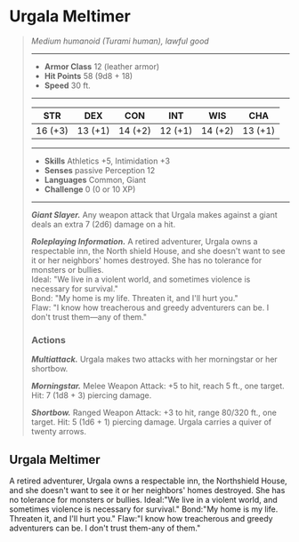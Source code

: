 # Urgala Meltimer
>*Medium humanoid (Turami human), lawful good*
>___
>- **Armor Class** 12 (leather armor)
>- **Hit Points** 58 (9d8 + 18)
>- **Speed** 30 ft.
>___
>|STR|DEX|CON|INT|WIS|CHA|
>|:---:|:---:|:---:|:---:|:---:|:---:|
>|16 (+3)|13 (+1)|14 (+2)|12 (+1)|14 (+2)|13 (+1)|
>___
>- **Skills** Athletics +5, Intimidation +3
>- **Senses** passive Perception 12
>- **Languages** Common, Giant
>- **Challenge** 0 (0 or 10 XP)
>___
>***Giant Slayer.*** Any weapon attack that Urgala makes against a giant deals an extra 7 (2d6) damage on a hit.  
>
>***Roleplaying Information.*** A retired adventurer, Urgala owns a respectable inn, the North shield House, and she doesn't want to see it or her neighbors' homes destroyed. She has no tolerance for monsters or bullies.  
>Ideal: "We live in a violent world, and sometimes violence is necessary for survival."  
>Bond: "My home is my life. Threaten it, and I'll hurt you."  
>Flaw: "I know how treacherous and greedy adventurers can be. I don't trust them—any of them."  
>
>### Actions
>***Multiattack.*** Urgala makes two attacks with her morningstar or her shortbow.  
>
>***Morningstar.*** Melee Weapon Attack: +5 to hit, reach 5 ft., one target. Hit: 7 (1d8 + 3) piercing damage.  
>
>***Shortbow.*** Ranged Weapon Attack: +3 to hit, range 80/320 ft., one target. Hit: 5 (1d6 + 1) piercing damage. Urgala carries a quiver of twenty arrows.
## Urgala Meltimer
A retired adventurer, Urgala owns a respectable inn, the Northshield House, and she doesn't want to see it or her neighbors' homes destroyed. She has no tolerance for monsters or bullies.
Ideal:"We live in a violent world, and sometimes violence is necessary for survival."
Bond:"My home is my life. Threaten it, and I'll hurt you."
Flaw:"I know how treacherous and greedy adventurers can be. I don't trust them-any of them."